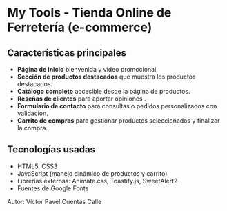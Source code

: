 # My Tools - Tienda Online de Ferretería (e-commerce)

## Características principales

- **Página de inicio** bienvenida y video promocional.
- **Sección de productos destacados** que muestra los productos destacados.
- **Catálogo completo** accesible desde la página de productos.
- **Reseñas de clientes** para aportar opiniones .
- **Formulario de contacto** para consultas o pedidos personalizados con validacion.
- **Carrito de compras** para gestionar productos seleccionados y finalizar la compra.

## Tecnologías usadas

- HTML5, CSS3
- JavaScript (manejo dinámico de productos y carrito)
- Librerías externas: Animate.css, Toastify.js, SweetAlert2
- Fuentes de Google Fonts


Autor: Victor Pavel Cuentas Calle
